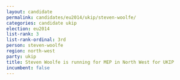 ```yaml
---
layout: candidate
permalink: candidates/eu2014/ukip/steven-woolfe/
categories: candidate ukip
election: eu2014
list-rank: 3
list-rank-ordinal: 3rd
person: steven-woolfe
region: north-west
party: ukip
title: Steven Woolfe is running for MEP in North West for UKIP
incumbent: false
---
```

